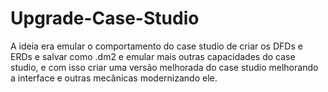 # Upgrade-Case-Studio
A ideia era emular o comportamento do case studio de criar os DFDs e ERDs e salvar como .dm2 e emular mais outras capacidades do case studio, e com isso criar uma versão melhorada do case studio melhorando a interface e outras mecânicas modernizando ele.
